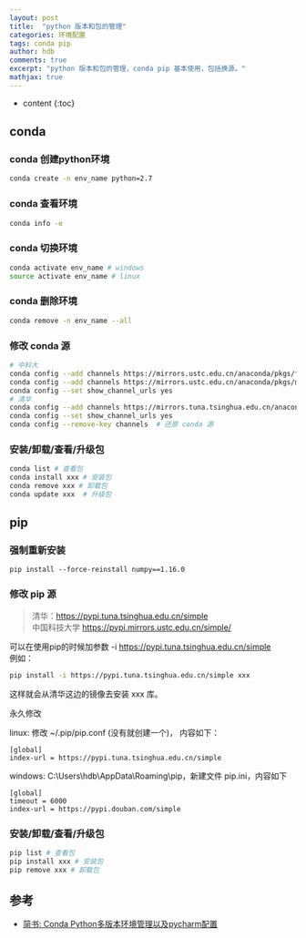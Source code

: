 ```yaml
---
layout: post
title:  "python 版本和包的管理"
categories: 环境配置
tags: conda pip
author: hdb
comments: true
excerpt: "python 版本和包的管理，conda pip 基本使用，包括换源。"
mathjax: true
---
```


* content
{:toc}


## conda 
### conda 创建python环境

```sh
conda create -n env_name python=2.7
```

### conda 查看环境

```sh
conda info -e
```

### conda 切换环境

```sh
conda activate env_name # windows
source activate env_name # linux
```

### conda 删除环境

```sh
conda remove -n env_name --all
```

### 修改 conda 源

```sh
# 中科大
conda config --add channels https://mirrors.ustc.edu.cn/anaconda/pkgs/free/
conda config --add channels https://mirrors.ustc.edu.cn/anaconda/pkgs/main/
conda config --set show_channel_urls yes
# 清华
conda config --add channels https://mirrors.tuna.tsinghua.edu.cn/anaconda/pkgs/free/
conda config --set show_channel_urls yes
conda config --remove-key channels  # 还原 conda 源
```

### 安装/卸载/查看/升级包

```sh
conda list # 查看包
conda install xxx # 安装包
conda remove xxx # 卸载包
conda update xxx  # 升级包
```

## pip

### 强制重新安装

`pip install --force-reinstall numpy==1.16.0`

### 修改 pip 源

>清华：https://pypi.tuna.tsinghua.edu.cn/simple<br>
中国科技大学 https://pypi.mirrors.ustc.edu.cn/simple/

可以在使用pip的时候加参数 -i https://pypi.tuna.tsinghua.edu.cn/simple<br>
例如：

```sh
pip install -i https://pypi.tuna.tsinghua.edu.cn/simple xxx
```
这样就会从清华这边的镜像去安装 xxx 库。

永久修改

linux: 修改 ~/.pip/pip.conf (没有就创建一个)， 内容如下：
```
[global]
index-url = https://pypi.tuna.tsinghua.edu.cn/simple
```
windows: C:\Users\hdb\AppData\Roaming\pip，新建文件 pip.ini，内容如下
```
[global]
timeout = 6000
index-url = https://pypi.douban.com/simple
```

### 安装/卸载/查看/升级包

```sh
pip list # 查看包
pip install xxx # 安装包
pip remove xxx # 卸载包
```

## 参考

- [简书: Conda Python多版本环境管理以及pycharm配置](https://www.jianshu.com/p/1f94ff0c6e68)

